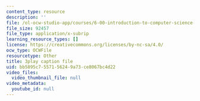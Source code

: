 ```yaml
---
content_type: resource
description: ''
file: /ol-ocw-studio-app/courses/6-00-introduction-to-computer-science-and-programming-fall-2008/bb5895c7557156249a73ce8067bc4d22_k6U-i4gXkLM.vtt
file_size: 92457
file_type: application/x-subrip
learning_resource_types: []
license: https://creativecommons.org/licenses/by-nc-sa/4.0/
ocw_type: OCWFile
resourcetype: Other
title: 3play caption file
uid: bb5895c7-5571-5624-9a73-ce8067bc4d22
video_files:
  video_thumbnail_file: null
video_metadata:
  youtube_id: null
---
```

